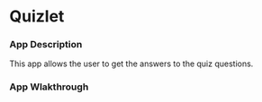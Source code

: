 # Quizlet
### App Description
 This app allows the user to get the answers to the quiz questions. 
 ### App Wlakthrough
  <img scr= "recordit.co/deGrECal2e" width=200><br>
  
